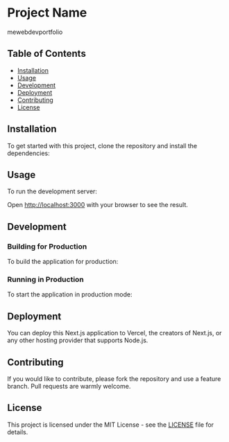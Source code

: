 
# Project Name

mewebdevportfolio

## Table of Contents

- [Installation](#installation)
- [Usage](#usage)
- [Development](#development)
- [Deployment](#deployment)
- [Contributing](#contributing)
- [License](#license)

## Installation

To get started with this project, clone the repository and install the dependencies:


## Usage

To run the development server:


Open [http://localhost:3000](http://localhost:3000) with your browser to see the result.

## Development

### Building for Production


To build the application for production:


### Running in Production

To start the application in production mode:


## Deployment

You can deploy this Next.js application to Vercel, the creators of Next.js, or any other hosting provider that supports Node.js.

## Contributing

If you would like to contribute, please fork the repository and use a feature branch. Pull requests are warmly welcome.

## License

This project is licensed under the MIT License - see the [LICENSE](LICENSE) file for details.
